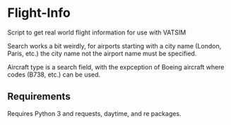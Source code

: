 # Flight-Info
Script to get real world flight information for use with VATSIM

Search works a bit weirdly, for airports starting with a city name (London, Paris, etc.) the city name not the airport name must be specified.

Aircraft type is a search field, with the expception of Boeing aircraft where codes (B738, etc.) can be used.

## Requirements
Requires Python 3 and requests, daytime, and re packages.
